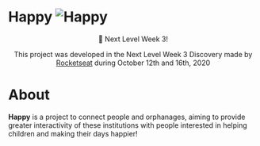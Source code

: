 
  # Happy ![Happy](https://raw.githubusercontent.com/Pedrovinhas/Nlw-03-Happy/main/public/images/logo-icon.png) 

<p align="center">
    🚀 Next Level Week 3!
</p>

<p align="center">
  This project was developed in the Next Level Week 3 Discovery made by <a href="/github.com/Rocketseat">Rocketseat</a> during October 12th and 16th, 2020 <p/>

# About
 **Happy** is a project to connect people and orphanages, aiming to provide greater interactivity of these institutions with people interested in helping children and making their days happier!
